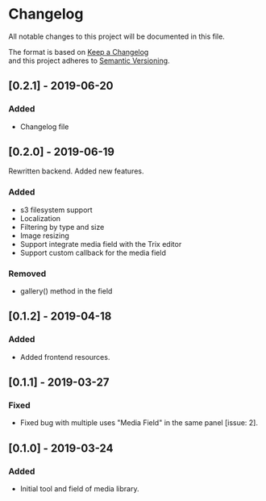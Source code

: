# Changelog
All notable changes to this project will be documented in this file.

The format is based on [Keep a Changelog](http://keepachangelog.com/en/1.0.0/)  
and this project adheres to [Semantic Versioning](http://semver.org/spec/v2.0.0.html).


## [0.2.1] - 2019-06-20
### Added
- Changelog file

## [0.2.0] - 2019-06-19
Rewritten backend. Added new features.
### Added
- s3 filesystem support
- Localization
- Filtering by type and size
- Image resizing
- Support integrate media field with the Trix editor
- Support custom callback for the media field
### Removed 
- gallery() method in the field

## [0.1.2] - 2019-04-18
### Added
- Added frontend resources.

## [0.1.1] - 2019-03-27
### Fixed
- Fixed bug with multiple uses "Media Field" in the same panel [issue: 2].

## [0.1.0] - 2019-03-24
### Added
- Initial tool and field of media library.
